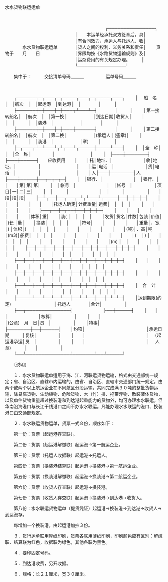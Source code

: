 



水水货物联运运单



 

　　


　　
　　
　　
　　　　　　　　　　　　　　　　┌───────────────┐
　　　　　　　　　　　　　　　　│　　本运单经承托双方签章后，具│
　　　　　　　　　　　　　　　　│有合同效力，承运人与托运人、收│
　　　　水水货物联运运单　　　　│货人之间的权利、义务关系和责任│
　　货物于　　月　　日　　　　　　　　│界限均按《水路货物运输规则》及│
　　　　　　　　　　　　　　　　│运杂费用的有关规定办理。　　　│
　　　　　　　　　　　　　　　　└───────────────┘
　　


　　集中于：　　　交接清单号码＿＿＿　　　　　运单号码＿＿＿

　　


　　┌──────┬─┬───┬─┬────┬───┬─┬────┬───┐
　　│　 船　名　 │　│航次　│　│起运港　│到达港│　│　　　　│　　　│
　　├──────┼─┼───┼─┼───┬┴───┴─┤　　　　│　　　│
　　│第一接转船名│　│航次　│　│第一换│　　　　　　│到达日期│收货人│
　　│　　　　　　│　│　　　│　│装港　│　　　　　　│　　　　│　　　│
　　├──────┼─┼───┼─┼───┼──────┤　　　　│　　　│
　　│第二接转船名│　│航次　│　│第二换│　　　　　　│(承运人 │(签章)│
　　│　　　　　　│　│　　　│　│装港　│　　　　　　│章)　　 │　　　│
　　├─┬───┬┴─┴───┴┬┴┬──┴┬─────┼────┴───┤
　　│　│全　称│　　　　　　　│　│全　称│　　　　　│　　　　　　　　│
　　│　├───┼───────┤　├───┼─────┤　　应收费用　　│
　　│托│地址、│　　　　　　　│收│地址、│　　　　　│　　　　　　　　│
　　│运│电话　│　　　　　　　│货│电话　│　　　　　│　　　　　　　　│
　　│人├───┼───────┤人├───┼─────┼──┬─┬─┬─┤
　　│　│银行、│　　　　　　　│　│银行、│　　　　　│　　│第│第│第│
　　│　│帐号　│　　　　　　　│　│帐号　│　　　　　│项目│一│二│三│
　　│　│　　　│　　　　　　　│　│　　　│　　　　　│　　│段│段│段│
　　├─┴┬──┼──┬──┬─┴┬┴───┴┬────┼──┼─┼─┼─┤
　　│　　│　　│　　│　　│　　│托运人确定│计费重量│运费│　│　│　│
　　│　　│　　│　　│　　│　　├──┬──┼─┬──┼──┼─┼─┼─┤
　　│　　│　　│　　│　　│　　│　　│体积│重│　　│装( │　│　│　│
　　│发货│货名│件数│包装│价值│　　│(长 │量│　　│换装│　│　│　│
　　│符号│　　│　　│　　│　　│重量│、宽│( │体积│)　 │　│　│　│
　　│　　│　　│　　│　　│　　│(吨)│、高│吨│(m3)│船费│　│　│　│
　　│　　│　　│　　│　　│　　│　　│)　 │) │　　│　　│　│　│　│
　　│　　│　　│　　│　　│　　│　　│(m) │　│　　│　　│　│　│　│
　　├──┼──┼──┼──┼──┼──┼──┼─┼──┼──┼─┼─┼─┤
　　│　　│　　│　　│　　│　　│　　│　　│　│　　│　　│　│　│　│
　　├──┼──┼──┼──┼──┼──┼──┼─┼──┼──┼─┼─┼─┤
　　│　　│　　│　　│　　│　　│　　│　　│　│　　│　　│　│　│　│
　　├──┼──┼──┼──┼──┼──┼──┼─┼──┼──┼─┼─┼─┤
　　│　　│　　│　　│　　│　　│　　│　　│　│　　│　　│　│　│　│
　　├──┴──┼──┼──┼──┼──┼──┼─┼──┼──┼─┼─┼─┤
　　│　合　计　│　　│　　│　　│　　│　　│　│　　│　　│　│　│　│
　　├─────┴──┴──┴──┴──┼──┴─┴──┼──┼─┴─┴─┤
　　│运到期限(约定)　　　　　　　　　　│托运人　　　　│合计│　　　　　│
　　├──┬──────────────┤　　　　　　　├──┼─────┤
　　│　　│　　　　　　　　　　　　　　│　　　　　　　│核算│　　　　　│
　　│　　│　　　　　　　　　　　　　　│(公章)　月　日│员　│　　　　　│
　　│特事│　　　　　　　　　　　　　　├───────┼──┼─────┤
　　│约项│　　　　　　　　　　　　　　│承运日期　　　│复核│　　　　　│
　　│　　│　　　　　　　　　　　　　　│　 (起运港承运│员　│　　　　　│
　　│　　│　　　　　　　　　　　　　　│　 人章)　　　│　　│　　　　　│
　　└──┴──────────────┴───────┴──┴─────┘
　　


　　〔说明〕

　　１．水水货物联运单适用于海、江、河联运货物运输，格式由交通部统一规定；省、自治区、直辖市内运输的，由省、自治区、直辖市交通部门统一规定。由两个或两个以上航运企业在不同航区分段运输，共同完成满３０吨的整批货物运输，除易腐货物、生动植物、危险货物、木（竹）排、拖带浮物、散装液体货物，以及单件货物重量超过换装港和到达港起重能力的货物外，均可办理水水联运。但华南沿海港口与长江干线港口之间不办水水联运。凡能办理水水联运的港口、换装港口由交通部规定。

　　２．水水联运货物运单，货票一式８份，顺序如下：

　　第一份：货票（起运港存查联）。

　　第二份：货票（起运港解缴联）起运港→第一航运企业。

　　第三份：货票（托运人收据联）起运港→托运人。

　　第四份：货票（换装港结算联）起运港→换装港→第一航运企业。

　　第五份：货票（换装港解缴联）起运港→换装港→第二航运企业。

　　第六份：货票（收货人存查联）起运港→换装港。

　　第七份：货票（收货人存查联）起运港→换装港→到达港→收货人。

　　第八份：水水联运货物运单（提货凭证）起运港→换装港→到达港→收货人→到达港存。

　　每增加一个换装港，由起运港加抄３份。

　　３．货行运单联用厚纸印刷，货票各联用薄纸印刷，印刷颜色应有区别：解缴联、结算联为红色，收据联为绿色，其他各联为黑色。

　　４．要印固定号码。

　　５．到达港收费，另开收据。

　　６．规格：长２１厘米，宽３０厘米。
